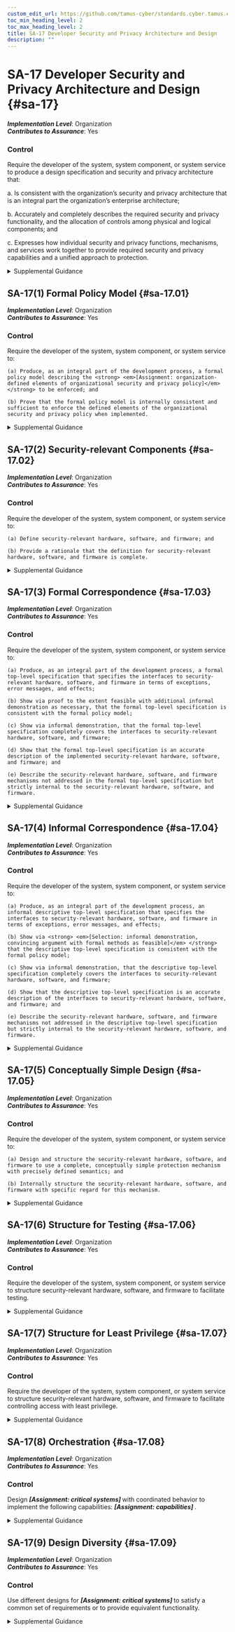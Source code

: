 ```yaml
---
custom_edit_url: https://github.com/tamus-cyber/standards.cyber.tamus.edu/tree/main/static/content/tamus.edu/TAMUS_profile.xml
toc_min_heading_level: 2
toc_max_heading_level: 2
title: SA-17 Developer Security and Privacy Architecture and Design
description: ""
---
```


# SA-17 Developer Security and Privacy Architecture and Design {#sa-17}

_**Implementation Level**_: Organization\
_**Contributes to Assurance**_: Yes

### Control

Require the developer of the system, system component, or system service to produce a design specification and security and privacy architecture that:

a. Is consistent with the organization’s security and privacy architecture that is an integral part the organization’s enterprise architecture;

b. Accurately and completely describes the required security and privacy functionality, and the allocation of controls among physical and logical components; and

c. Expresses how individual security and privacy functions, mechanisms, and services work together to provide required security and privacy capabilities and a unified approach to protection.

<details>
  <summary>Supplemental Guidance</summary>

Developer security and privacy architecture and design are directed at external developers, although they could also be applied to internal (in-house) development. In contrast, <a xmlns="http://csrc.nist.gov/ns/oscal/1.0" href="#pl-8">PL-8</a> is directed at internal developers to ensure that organizations develop a security and privacy architecture that is integrated with the enterprise architecture. The distinction between SA-17 and <a xmlns="http://csrc.nist.gov/ns/oscal/1.0" href="#pl-8">PL-8</a> is especially important when organizations outsource the development of systems, system components, or system services and when there is a requirement to demonstrate consistency with the enterprise architecture and security and privacy architecture of the organization. <a xmlns="http://csrc.nist.gov/ns/oscal/1.0" href="#87087451-2af5-43d4-88c1-d66ad850f614">ISO 15408-2</a>, <a xmlns="http://csrc.nist.gov/ns/oscal/1.0" href="#4452efc0-e79e-47b8-aa30-b54f3ef61c2f">ISO 15408-3</a> , and <a xmlns="http://csrc.nist.gov/ns/oscal/1.0" href="#e3cc0520-a366-4fc9-abc2-5272db7e3564">SP 800-160-1</a> provide information on security architecture and design, including formal policy models, security-relevant components, formal and informal correspondence, conceptually simple design, and structuring for least privilege and testing.

</details>

## SA-17(1) Formal Policy Model {#sa-17.01}

_**Implementation Level**_: Organization\
_**Contributes to Assurance**_: Yes

### Control

Require the developer of the system, system component, or system service to:

    (a) Produce, as an integral part of the development process, a formal policy model describing the <strong> <em>[Assignment: organization-defined elements of organizational security and privacy policy]</em> </strong> to be enforced; and

    (b) Prove that the formal policy model is internally consistent and sufficient to enforce the defined elements of the organizational security and privacy policy when implemented.

<details>
  <summary>Supplemental Guidance</summary>

Formal models describe specific behaviors or security and privacy policies using formal languages, thus enabling the correctness of those behaviors and policies to be formally proven. Not all components of systems can be modeled. Generally, formal specifications are scoped to the behaviors or policies of interest, such as nondiscretionary access control policies. Organizations choose the formal modeling language and approach based on the nature of the behaviors and policies to be described and the available tools.

</details>

## SA-17(2) Security-relevant Components {#sa-17.02}

_**Implementation Level**_: Organization\
_**Contributes to Assurance**_: Yes

### Control

Require the developer of the system, system component, or system service to:

    (a) Define security-relevant hardware, software, and firmware; and

    (b) Provide a rationale that the definition for security-relevant hardware, software, and firmware is complete.

<details>
  <summary>Supplemental Guidance</summary>

The security-relevant hardware, software, and firmware represent the portion of the system, component, or service that is trusted to perform correctly to maintain required security properties.

</details>

## SA-17(3) Formal Correspondence {#sa-17.03}

_**Implementation Level**_: Organization\
_**Contributes to Assurance**_: Yes

### Control

Require the developer of the system, system component, or system service to:

    (a) Produce, as an integral part of the development process, a formal top-level specification that specifies the interfaces to security-relevant hardware, software, and firmware in terms of exceptions, error messages, and effects;

    (b) Show via proof to the extent feasible with additional informal demonstration as necessary, that the formal top-level specification is consistent with the formal policy model;

    (c) Show via informal demonstration, that the formal top-level specification completely covers the interfaces to security-relevant hardware, software, and firmware;

    (d) Show that the formal top-level specification is an accurate description of the implemented security-relevant hardware, software, and firmware; and

    (e) Describe the security-relevant hardware, software, and firmware mechanisms not addressed in the formal top-level specification but strictly internal to the security-relevant hardware, software, and firmware.

<details>
  <summary>Supplemental Guidance</summary>

Correspondence is an important part of the assurance gained through modeling. It demonstrates that the implementation is an accurate transformation of the model, and that any additional code or implementation details that are present have no impact on the behaviors or policies being modeled. Formal methods can be used to show that the high-level security properties are satisfied by the formal system description, and that the formal system description is correctly implemented by a description of some lower level, including a hardware description. Consistency between the formal top-level specification and the formal policy models is generally not amenable to being fully proven. Therefore, a combination of formal and informal methods may be needed to demonstrate such consistency. Consistency between the formal top-level specification and the actual implementation may require the use of an informal demonstration due to limitations on the applicability of formal methods to prove that the specification accurately reflects the implementation. Hardware, software, and firmware mechanisms internal to security-relevant components include mapping registers and direct memory input and output.

</details>

## SA-17(4) Informal Correspondence {#sa-17.04}

_**Implementation Level**_: Organization\
_**Contributes to Assurance**_: Yes

### Control

Require the developer of the system, system component, or system service to:

    (a) Produce, as an integral part of the development process, an informal descriptive top-level specification that specifies the interfaces to security-relevant hardware, software, and firmware in terms of exceptions, error messages, and effects;

    (b) Show via <strong> <em>[Selection: informal demonstration, convincing argument with formal methods as feasible]</em> </strong> that the descriptive top-level specification is consistent with the formal policy model;

    (c) Show via informal demonstration, that the descriptive top-level specification completely covers the interfaces to security-relevant hardware, software, and firmware;

    (d) Show that the descriptive top-level specification is an accurate description of the interfaces to security-relevant hardware, software, and firmware; and

    (e) Describe the security-relevant hardware, software, and firmware mechanisms not addressed in the descriptive top-level specification but strictly internal to the security-relevant hardware, software, and firmware.

<details>
  <summary>Supplemental Guidance</summary>

Correspondence is an important part of the assurance gained through modeling. It demonstrates that the implementation is an accurate transformation of the model, and that additional code or implementation detail has no impact on the behaviors or policies being modeled. Consistency between the descriptive top-level specification (i.e., high-level/low-level design) and the formal policy model is generally not amenable to being fully proven. Therefore, a combination of formal and informal methods may be needed to show such consistency. Hardware, software, and firmware mechanisms strictly internal to security-relevant hardware, software, and firmware include mapping registers and direct memory input and output.

</details>

## SA-17(5) Conceptually Simple Design {#sa-17.05}

_**Implementation Level**_: Organization\
_**Contributes to Assurance**_: Yes

### Control

Require the developer of the system, system component, or system service to:

    (a) Design and structure the security-relevant hardware, software, and firmware to use a complete, conceptually simple protection mechanism with precisely defined semantics; and

    (b) Internally structure the security-relevant hardware, software, and firmware with specific regard for this mechanism.

<details>
  <summary>Supplemental Guidance</summary>

The principle of reduced complexity states that the system design is as simple and small as possible (see <a xmlns="http://csrc.nist.gov/ns/oscal/1.0" href="#sa-8.7">SA-8(7)</a> ). A small and simple design is easier to understand and analyze and is also less prone to error (see <a xmlns="http://csrc.nist.gov/ns/oscal/1.0" href="#ac-25">AC-25</a>, <a xmlns="http://csrc.nist.gov/ns/oscal/1.0" href="#sa-8.13">SA-8(13)</a> ). The principle of reduced complexity applies to any aspect of a system, but it has particular importance for security due to the various analyses performed to obtain evidence about the emergent security property of the system. For such analyses to be successful, a small and simple design is essential. Application of the principle of reduced complexity contributes to the ability of system developers to understand the correctness and completeness of system security functions and facilitates the identification of potential vulnerabilities. The corollary of reduced complexity states that the simplicity of the system is directly related to the number of vulnerabilities it will contain. That is, simpler systems contain fewer vulnerabilities. An important benefit of reduced complexity is that it is easier to understand whether the security policy has been captured in the system design and that fewer vulnerabilities are likely to be introduced during engineering development. An additional benefit is that any such conclusion about correctness, completeness, and existence of vulnerabilities can be reached with a higher degree of assurance in contrast to conclusions reached in situations where the system design is inherently more complex.

</details>

## SA-17(6) Structure for Testing {#sa-17.06}

_**Implementation Level**_: Organization\
_**Contributes to Assurance**_: Yes

### Control

Require the developer of the system, system component, or system service to structure security-relevant hardware, software, and firmware to facilitate testing.

<details>
  <summary>Supplemental Guidance</summary>

Applying the security design principles in <a xmlns="http://csrc.nist.gov/ns/oscal/1.0" href="#e3cc0520-a366-4fc9-abc2-5272db7e3564">SP 800-160-1</a> promotes complete, consistent, and comprehensive testing and evaluation of systems, system components, and services. The thoroughness of such testing contributes to the evidence produced to generate an effective assurance case or argument as to the trustworthiness of the system, system component, or service.

</details>

## SA-17(7) Structure for Least Privilege {#sa-17.07}

_**Implementation Level**_: Organization\
_**Contributes to Assurance**_: Yes

### Control

Require the developer of the system, system component, or system service to structure security-relevant hardware, software, and firmware to facilitate controlling access with least privilege.

<details>
  <summary>Supplemental Guidance</summary>

The principle of least privilege states that each component is allocated sufficient privileges to accomplish its specified functions but no more (see <a xmlns="http://csrc.nist.gov/ns/oscal/1.0" href="#sa-8.14">SA-8(14)</a> ). Applying the principle of least privilege limits the scope of the component&#8217;s actions, which has two desirable effects. First, the security impact of a failure, corruption, or misuse of the system component results in a minimized security impact. Second, the security analysis of the component is simplified. Least privilege is a pervasive principle that is reflected in all aspects of the secure system design. Interfaces used to invoke component capability are available to only certain subsets of the user population, and component design supports a sufficiently fine granularity of privilege decomposition. For example, in the case of an audit mechanism, there may be an interface for the audit manager, who configures the audit settings; an interface for the audit operator, who ensures that audit data is safely collected and stored; and, finally, yet another interface for the audit reviewer, who only has a need to view the audit data that has been collected but no need to perform operations on that data.

</details>

## SA-17(8) Orchestration {#sa-17.08}

_**Implementation Level**_: Organization\
_**Contributes to Assurance**_: Yes

### Control

Design <strong> <em>[Assignment: critical systems]</em> </strong> with coordinated behavior to implement the following capabilities: <strong> <em>[Assignment: capabilities]</em> </strong>.

<details>
  <summary>Supplemental Guidance</summary>

Security resources that are distributed, located at different layers or in different system elements, or are implemented to support different aspects of trustworthiness can interact in unforeseen or incorrect ways. Adverse consequences can include cascading failures, interference, or coverage gaps. Coordination of the behavior of security resources (e.g., by ensuring that one patch is installed across all resources before making a configuration change that assumes that the patch is propagated) can avert such negative interactions.

</details>

## SA-17(9) Design Diversity {#sa-17.09}

_**Implementation Level**_: Organization\
_**Contributes to Assurance**_: Yes

### Control

Use different designs for <strong> <em>[Assignment: critical systems]</em> </strong> to satisfy a common set of requirements or to provide equivalent functionality.

<details>
  <summary>Supplemental Guidance</summary>

Design diversity is achieved by supplying the same requirements specification to multiple developers, each of whom is responsible for developing a variant of the system or system component that meets the requirements. Variants can be in software design, in hardware design, or in both hardware and a software design. Differences in the designs of the variants can result from developer experience (e.g., prior use of a design pattern), design style (e.g., when decomposing a required function into smaller tasks, determining what constitutes a separate task and how far to decompose tasks into sub-tasks), selection of libraries to incorporate into the variant, and the development environment (e.g., different design tools make some design patterns easier to visualize). Hardware design diversity includes making different decisions about what information to keep in analog form and what information to convert to digital form, transmitting the same information at different times, and introducing delays in sampling (temporal diversity). Design diversity is commonly used to support fault tolerance.

</details>


